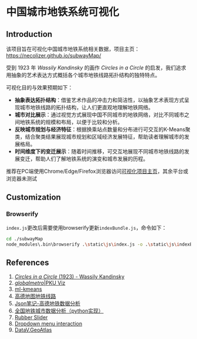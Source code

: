 # 中国城市地铁系统可视化

## Introduction
该项目旨在可视化中国城市地铁系统相关数据，项目主页：https://necolizer.github.io/subwayMap/

受到 1923 年 *Wassily Kandinsky* 的画作 *Circles in a Circle* 的启发，我们追求用抽象的艺术表达方式概括各个城市地铁线路拓扑结构的独特特点。

可视化目的与效果预期如下：
- **抽象表达拓扑结构**：借鉴艺术作品的冲击力和简洁性，以抽象艺术表现方式呈现城市地铁线路的拓扑结构，让人们更直观地理解地铁网络。
- **城市对比展示**：通过视觉方式展现中国不同城市的地铁网络，对比不同城市之间地铁系统的规模和布局，以便于比较和分析。
- **反映城市规划与经济特征**：根据换乘站点数量和分布进行可交互的K-Means聚类，结合聚类结果展现城市规划和区域经济发展特征，帮助读者理解城市的发展格局。
- **时间维度下的变迁展示**：随着时间推移，可交互地展现不同城市地铁线路的发展变迁，帮助人们了解地铁系统的演变和城市发展的历程。

推荐在PC端使用Chrome/Edge/Firefox浏览器访问[可视化项目主页](https://necolizer.github.io/subwayMap/)，其余平台或浏览器未测试

## Customization
### Browserify
`index.js`更改后需要使用browserify更新`indexBundle.js`，命令如下：
```bash
cd ./subwayMap
node_modules\.bin\browserify .\static\js\index.js -o .\static\js\indexBundle.js
```

## References
1. [*Circles in a Circle* (1923) - Wassily Kandinsky](https://www.wassilykandinsky.net/work-247.php)
2. [*globalmetro*|PKU Viz](https://vis.pku.edu.cn/blog/globalmetro/)
3. [ml-kmeans](https://github.com/mljs/kmeans)
4. [高德地图地铁线路](https://map.amap.com/subway/index.html?&1100)
5. [Json笔记-高德地铁数据分析](https://blog.csdn.net/qq78442761/article/details/122054519)
6. [全国地铁城市数据分析（python实现）](https://blog.csdn.net/a284365/article/details/117933425)
7. [Rubber Slider](https://codepen.io/aaroniker/pen/VwZOOxz)
8. [Dropdown menu interaction](https://codepen.io/aaroniker/pen/MWgjERQ)
9. [DataV.GeoAtlas](https://datav.aliyun.com/portal/school/atlas/area_selector)
